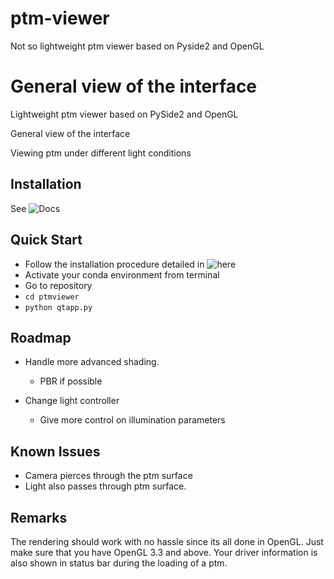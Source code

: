 # ptm-viewer

Not so lightweight ptm viewer based on Pyside2 and OpenGL

General view of the interface
=======

Lightweight ptm viewer based on PySide2 and OpenGL

General view of the interface

Viewing ptm under different light conditions


## Installation

See ![Docs](docs/install.rst "Installation")


## Quick Start

- Follow the installation procedure detailed in ![here](docs/install.rst "installation")
- Activate your conda environment from terminal
- Go to repository
- `cd ptmviewer`
- `python qtapp.py`

## Roadmap

- Handle more advanced shading.

  - PBR if possible

- Change light controller

  - Give more control on illumination parameters


## Known Issues

- Camera pierces through the ptm surface
- Light also passes through ptm surface.


## Remarks

The rendering should work with no hassle since its all done in OpenGL. Just
make sure that you have OpenGL 3.3 and above. Your driver information is also
shown in status bar during the loading of a ptm.
